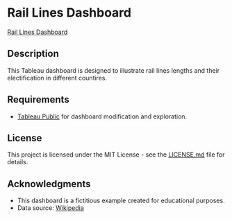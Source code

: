 # Rail Lines Dashboard

[Rail Lines Dashboard](https://public.tableau.com/views/RailLines_16872220420550/RailLinesDashboad?:language=en-US&:display_count=n&:origin=viz_share_link)

## Description

This Tableau dashboard is designed to illustrate rail lines lengths and their electification in different countires.

## Requirements

- [Tableau Public](https://www.tableau.com/products/public) for dashboard modification and exploration.

## License

This project is licensed under the MIT License - see the [LICENSE.md](LICENSE.md) file for details.

## Acknowledgments

- This dashboard is a fictitious example created for educational purposes.
- Data source: [Wikipedia](https://en.wikipedia.org)

